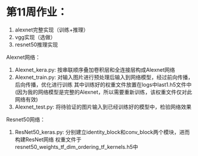 # 第11周作业：

1. alexnet完整实现（训练+推理）
2. vgg实现（选做）
3. resnet50推理实现


Alexnet网络：
1. Alexnet_kera.py:
    按串联顺序叠加卷积层和全连接层构成Alexnet网络
2. Alexnet_train.py:
    对输入图片进行预处理后输入到网络模型，经过前向传播，后向传播，优化进行训练
    其中训练好的权重文件放置在logs中last1.h5文件中(因为我的网络模型是完整的Alexnet，所以需要重新训练，该权重文件仅对此网络有效)
3. Alexnet_test.py:
    将待验证的图片输入到已经训练好的模型中，检验网络效果

Resnet50网络：
1. ResNet50_keras.py:
    分别建立identity_block和conv_block两个模块，进而构建ResNet网络
    权重文件于resnet50_weights_tf_dim_ordering_tf_kernels.h5中
